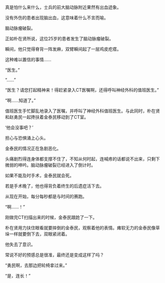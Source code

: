 真是怕什么来什么，士兵的前大脑动脉附近果然有出血迹象。

没有外伤的患者出现脑出血，这意味着什么不言而喻。

脑动脉瘤破裂。

正如朴在贤所说，这位25岁的患者发生了脑动脉瘤破裂。

瞬间，他只觉得脊背一阵发麻，双臂瞬间起了一层鸡皮疙瘩。

这种难以置信的事情……

“医生。”

“……”

“医生？请您打起精神来！得赶紧录入CT医嘱啊，还得呼叫神经外科的值班医生。”

“啊……知道了。”

值班医生手忙脚乱地录入了医嘱，并呼叫了神经外科值班医生。与此同时，朴在贤和赵勇民一起搀扶着金泰民移动到了CT室。

‘他会没事吧？’

担心与恐惧涌上心头。

金泰民的情况正在急剧恶化。

头痛剧烈得连身体都支撑不住了，不知从何时起，连喊疼的话都说不出来，只剩下微弱的呻吟。脑动脉瘤破裂已经进入了倒计时。

如果不能及时手术，金泰民就会死。

若是手术晚了，他也得背负着终生的后遗症活下去。

从现在开始，每分每秒都是与时间的赛跑。

“啊……！”

刚做完CT扫描出来的时候，金泰民踉跄了一下。

朴在贤用力扶住眼看就要摔倒的金泰民，观察着他的表情。瘫软无力的金泰民像草垛一样就要倒下去，双眼紧闭着。

他失去了意识。

常说不好的预感总是很准，最终还是变成这样了吗？

“勇民啊，去那边把轮椅拿过来。”

“是，连长！”
